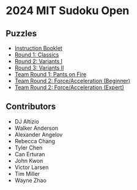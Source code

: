 # 2024 MIT Sudoku Open

## Puzzles

- [Instruction Booklet](ib.pdf)
- [Round 1: Classics](classics.pdf)
- [Round 2: Variants I](variants-i.pdf)
- [Round 3: Variants II](variants-ii.pdf)
- [Team Round 1: Pants on Fire](team-i.pdf)
- [Team Round 2: Force/Acceleration (Beginner)](team-ii-b.pdf)
- [Team Round 2: Force/Acceleration (Expert)](team-ii-e.pdf)

## Contributors

- DJ Altizio
- Walker Anderson
- Alexander Angelov
- Rebecca Chang
- Tyler Chen
- Can Erturan
- John Kwon
- Victor Larsen
- Tim Miller
- Wayne Zhao
